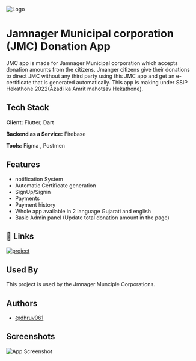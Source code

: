 
![Logo](https://dev-to-uploads.s3.amazonaws.com/uploads/articles/th5xamgrr6se0x5ro4g6.png)


# Jamnager Municipal corporation (JMC) Donation App

JMC app is made for Jamnager Municipal corporation which accepts donation amounts from the citizens. Jmanger citizens give their donations to direct JMC without any third party using this JMC app and get an e-certificate that is generated automatically. This app is making under SSIP Hekathone 2022(Azadi ka Amrit  mahotsav Hekathone).



## Tech Stack

**Client:** Flutter, Dart

**Backend as a Service:** Firebase

**Tools:** Figma , Postmen 


## Features

- notification System
- Automatic Certificate generation
- SignUp/Signin
- Payments
- Payment history
- Whole app available in 2 language Gujarati and english
- Basic Admin panel (Update total donation amount in the page)





## 🔗 Links
[![project](https://img.shields.io/badge/JMC-DonationApp-000?style=for-the-badge&logo=ko-fi&logoColor=white)](https://drive.google.com/file/d/1tKv1bf_RtOmHcy7ArZHtTTNt6AVx_JF1/view?usp=share_link)



## Used By

This project is used by the Jmnager Munciple Corporations.




## Authors

- [@dhruv061](https://github.com/dhruv061)


## Screenshots

![App Screenshot](https://drive.google.com/filed1sD8OYFBL6Xtx8grlCrOj_tbuiCe7Csvq/view?usp=share_link)

